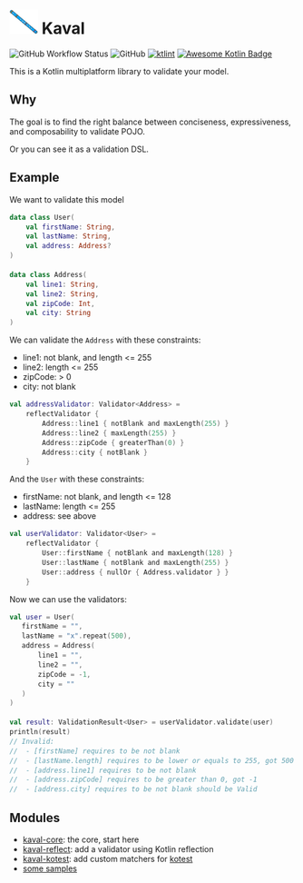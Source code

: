 # <img src="./documentation/src/orchid/resources/assets/logo/kaval.svg" alt="Kaval" width="50"> Kaval


![GitHub Workflow Status](https://img.shields.io/github/workflow/status/monkeypatchio/kaval/CI)
![GitHub](https://img.shields.io/github/license/monkeypatchio/kaval)
[![ktlint](https://img.shields.io/badge/code%20style-%E2%9D%A4-FF4081.svg)](https://ktlint.github.io/)
[![Awesome Kotlin Badge](https://kotlin.link/awesome-kotlin.svg)](https://github.com/KotlinBy/awesome-kotlin)

This is a Kotlin multiplatform library to validate your model.

## Why

The goal is to find the right balance between conciseness, expressiveness, and composability to validate POJO.

Or you can see it as a validation DSL.

## Example

We want to validate this model

```kotlin
data class User(
    val firstName: String,
    val lastName: String,
    val address: Address?
)

data class Address(
    val line1: String,
    val line2: String,
    val zipCode: Int,
    val city: String
)
```

We can validate the `Address` with these constraints:

- line1: not blank, and length <= 255
- line2: length <= 255
- zipCode: > 0
- city: not blank

```kotlin
val addressValidator: Validator<Address> =
    reflectValidator {
        Address::line1 { notBlank and maxLength(255) }
        Address::line2 { maxLength(255) }
        Address::zipCode { greaterThan(0) }
        Address::city { notBlank }
    }
```

And the `User` with these constraints:

- firstName: not blank, and length <= 128
- lastName: length <= 255
- address: see above

```kotlin
val userValidator: Validator<User> =
    reflectValidator {
        User::firstName { notBlank and maxLength(128) }
        User::lastName { notBlank and maxLength(255) }
        User::address { nullOr { Address.validator } }
    }
```

Now we can use the validators:

```kotlin
val user = User(
   firstName = "",
   lastName = "x".repeat(500),
   address = Address(
       line1 = "",
       line2 = "",
       zipCode = -1,
       city = ""
   )
)

val result: ValidationResult<User> = userValidator.validate(user)
println(result)
// Invalid:
//  - [firstName] requires to be not blank
//  - [lastName.length] requires to be lower or equals to 255, got 500
//  - [address.line1] requires to be not blank
//  - [address.zipCode] requires to be greater than 0, got -1
//  - [address.city] requires to be not blank should be Valid
```

## Modules

* [kaval-core](./kaval-core): the core, start here
* [kaval-reflect](./kaval-reflect): add a validator using Kotlin reflection
* [kaval-kotest](./kaval-kotest): add custom matchers for [kotest](https://github.com/kotest/kotest)
* [some samples](./samples/src/main/kotlin)
